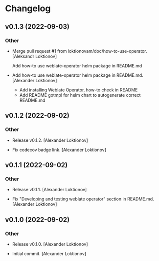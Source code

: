 # Changelog


## v0.1.3 (2022-09-03)

### Other

* Merge pull request #1 from loktionovam/doc/how-to-use-operator. [Aleksandr Loktionov]

  Add how-to use weblate-operator helm package in README.md

* Add how-to use weblate-operator helm package in README.md. [Alexander Loktionov]

  * Add installing Weblate Operator, how-to check in README
  * Add README gotmpl for helm chart to autogenerate correct README.md


## v0.1.2 (2022-09-02)

### Other

* Release v0.1.2. [Alexander Loktionov]

* Fix codecov badge link. [Alexander Loktionov]


## v0.1.1 (2022-09-02)

### Other

* Release v0.1.1. [Alexander Loktionov]

* Fix "Developing and testing weblate operator" section in README.md. [Alexander Loktionov]


## v0.1.0 (2022-09-02)

### Other

* Release v0.1.0. [Alexander Loktionov]

* Initial commit. [Alexander Loktionov]


